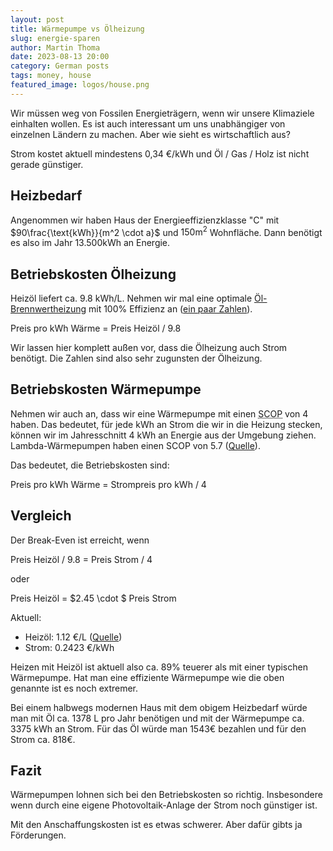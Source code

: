```yaml
---
layout: post
title: Wärmepumpe vs Ölheizung
slug: energie-sparen
author: Martin Thoma
date: 2023-08-13 20:00
category: German posts
tags: money, house
featured_image: logos/house.png
---
```

Wir müssen weg von Fossilen Energieträgern, wenn wir unsere Klimaziele einhalten
wollen. Es ist auch interessant um uns unabhängiger von einzelnen Ländern zu
machen. Aber wie sieht es wirtschaftlich aus?

Strom kostet aktuell mindestens 0,34 €/kWh und Öl / Gas / Holz ist nicht gerade
günstiger.



## Heizbedarf

Angenommen wir haben Haus der Energieeffizienzklasse "C" mit
$90\frac{\text{kWh}}{m^2 \cdot a}$ und $150\text{m}^2$ Wohnfläche. Dann benötigt
es also im Jahr 13.500kWh an Energie.


## Betriebskosten Ölheizung

Heizöl liefert ca. 9.8 kWh/L. Nehmen wir mal eine optimale [Öl-Brennwertheizung](https://de.wikipedia.org/wiki/Brennwertkessel)
mit 100% Effizienz an ([ein paar Zahlen](https://www.energie-fachberater.de/expertenrat/expertenrat-wirkungsgrad-oelheizung-1414418105.php)).

Preis pro kWh Wärme = Preis Heizöl / 9.8

Wir lassen hier komplett außen vor, dass die Ölheizung auch Strom benötigt. Die
Zahlen sind also sehr zugunsten der Ölheizung.


## Betriebskosten Wärmepumpe

Nehmen wir auch an, dass wir eine Wärmepumpe mit einen <abbr title="Seasonal
Coefficient of Performance">SCOP</abbr> von 4 haben. Das bedeutet, für jede kWh
an Strom die wir in die Heizung stecken, können wir im Jahresschnitt 4&nbsp;kWh
an Energie aus der Umgebung ziehen. Lambda-Wärmepumpen haben einen SCOP von 5.7 ([Quelle](https://lambda-wp.at/luft/)).

Das bedeutet, die Betriebskosten sind:

Preis pro kWh Wärme = Strompreis pro kWh / 4

## Vergleich

Der Break-Even ist erreicht, wenn

Preis Heizöl / 9.8 = Preis Strom / 4

oder

Preis Heizöl = $2.45 \cdot $ Preis Strom

Aktuell:

* Heizöl: 1.12 €/L ([Quelle](https://www.heizoel24.de/))
* Strom: 0.2423 €/kWh

Heizen mit Heizöl ist aktuell also ca. 89% teuerer als mit einer typischen
Wärmepumpe. Hat man eine effiziente Wärmepumpe wie die oben genannte ist es noch
extremer.

Bei einem halbwegs modernen Haus mit dem obigem Heizbedarf würde man mit Öl
ca. 1378 L pro Jahr benötigen und mit der Wärmepumpe ca. 3375 kWh an Strom.
Für das Öl würde man 1543€ bezahlen und für den Strom ca. 818€.


## Fazit

Wärmepumpen lohnen sich bei den Betriebskosten so richtig. Insbesondere wenn durch
eine eigene Photovoltaik-Anlage der Strom noch günstiger ist.

Mit den Anschaffungskosten ist es etwas schwerer. Aber dafür gibts ja Förderungen.
